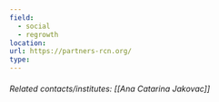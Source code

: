 ```yaml
---
field:
  - social
  - regrowth
location: 
url: https://partners-rcn.org/
type:
---
```

###### Related contacts/institutes: [[Ana Catarina Jakovac]]
